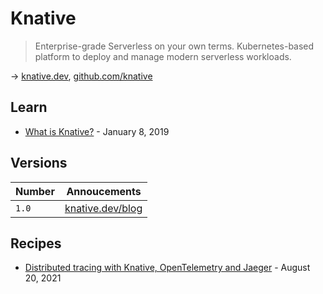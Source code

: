 # Knative

> Enterprise-grade Serverless on your own terms. Kubernetes-based platform to deploy and manage modern serverless workloads.

→ [knative.dev](https://knative.dev), [github.com/knative](https://github.com/knative)

## Learn

* [What is Knative?](https://www.redhat.com/en/topics/microservices/what-is-knative) - January 8, 2019

## Versions

Number | Annoucements
------ | ------------
`1.0` | [knative.dev/blog](https://knative.dev/blog/articles/knative-1.0)

## Recipes

* [Distributed tracing with Knative, OpenTelemetry and Jaeger](https://knative.dev/blog/2021/08/20/distributed-tracing-with-knative-opentelemetry-and-jaeger/) - August 20, 2021
